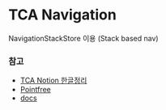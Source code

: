 # TCA Navigation

NavigationStackStore 이용
(Stack based nav)  

### 참고

- [TCA Notion 한글정리](https://axiomatic-fuschia-666.notion.site/SwiftUI-iOS-TCA-1-0-596f01cfa306427ea47779406da676e1)  
- [Pointfree](https://github.com/pointfreeco/swift-composable-architecture)  
- [docs](https://pointfreeco.github.io/swift-composable-architecture/main/documentation/composablearchitecture/stackbasednavigation)  